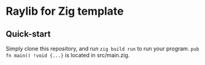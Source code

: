# Raylib for Zig template

## Quick-start
Simply clone this repository, and run `zig build run` to run your program.
`pub fn main() !void {...}` is located in src/main.zig.
